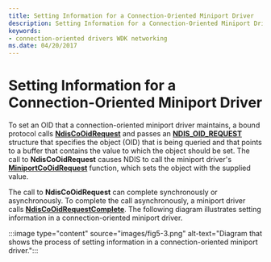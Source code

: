 ```yaml
---
title: Setting Information for a Connection-Oriented Miniport Driver
description: Setting Information for a Connection-Oriented Miniport Driver
keywords:
- connection-oriented drivers WDK networking
ms.date: 04/20/2017
---
```


# Setting Information for a Connection-Oriented Miniport Driver





To set an OID that a connection-oriented miniport driver maintains, a bound protocol calls [**NdisCoOidRequest**](/windows-hardware/drivers/ddi/ndis/nf-ndis-ndiscooidrequest) and passes an [**NDIS\_OID\_REQUEST**](/windows-hardware/drivers/ddi/oidrequest/ns-oidrequest-ndis_oid_request) structure that specifies the object (OID) that is being queried and that points to a buffer that contains the value to which the object should be set. The call to **NdisCoOidRequest** causes NDIS to call the miniport driver's [**MiniportCoOidRequest**](/windows-hardware/drivers/ddi/ndis/nc-ndis-miniport_co_oid_request) function, which sets the object with the supplied value.

The call to **NdisCoOidRequest** can complete synchronously or asynchronously. To complete the call asynchronously, a miniport driver calls [**NdisCoOidRequestComplete**](/windows-hardware/drivers/ddi/ndis/nf-ndis-ndiscooidrequestcomplete). The following diagram illustrates setting information in a connection-oriented miniport driver.

:::image type="content" source="images/fig5-3.png" alt-text="Diagram that shows the process of setting information in a connection-oriented miniport driver.":::

 

